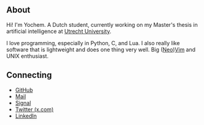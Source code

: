 ## About

Hi! I'm Yochem. A Dutch student, currently working on my Master's thesis in
artificial intelligence at [Utrecht University](https://uu.nl).

I love programming, especially in Python, C, and Lua. I also really like
software that is lightweight and does one thing very well. Big
([Neo](https://github.com/neovim/neovim))[Vim](https://en.wikipedia.org/wiki/Vim_(text_editor) "Vim on Wikipedia")
and UNIX enthusiast.

## Connecting

- [GitHub](https://github.com/yochem)
- [Mail](mailto:hi@yochem.nl?subject=Hi!)
- [Signal](https://signal.me/#eu/hoWuQizIlEpVNQ_HBpTu4a6eJF2O1E1aiz6uvBIoJPV53JCKdDlOwJ3nGN3QLGuM)
- [Twitter (x.com)](https://twitter.com/yoch3m)
- [LinkedIn](https://linkedin.com/in/yochem)

